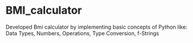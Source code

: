 # BMI_calculator
Developed Bmi calculator by implementing basic concepts of Python like: Data Types, Numbers, Operations, Type Conversion, f-Strings
